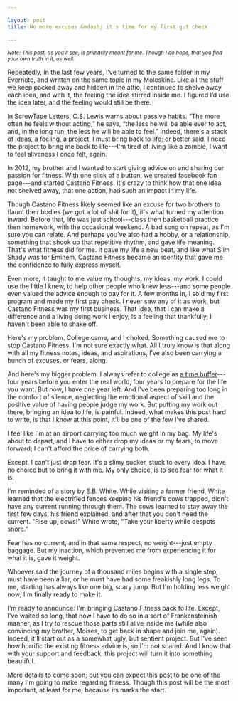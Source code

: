 ```yaml
---

layout: post
title: No more excuses &mdash; it's time for my first gut check  

---
```


<small> <i> 
Note: This post, as you'll see, is primarily meant for me. Though I do hope, that you find your own truth in it, as well. </i> </small>

Repeatedly, in the last few years, I’ve turned to the same folder in my Evernote, and written on the same topic in my Moleskine. Like all the stuff we keep packed away and hidden in the attic, I continued to shelve away each idea, and with it, the feeling the idea stirred inside me. I figured I’d use the idea later, and the feeling would still be there.

In ScrewTape Letters, C.S. Lewis warns about passive habits. “The more often he feels without acting,” he says, “the less he will be able ever to act, and, in the long run, the less he will be able to feel.” Indeed, there's a stack of ideas, a feeling, a project, I must bring back to life; or better said, I need the project to bring me back to life---I'm tired of living like a zombie, I want to feel aliveness I once felt, again. 

In 2012, my brother and I wanted to start giving advice on and sharing our passion for fitness. With one click of a button, we created facebook fan page---and started Castano Fitness. It's crazy to think how that one idea not shelved away, that one action, had such an impact in my life. 

Though Castano Fitness likely seemed like an excuse for two brothers to flaunt their bodies (we got a lot of shit for it), it's what turned my attention inward. Before that, life was just school---class then basketball practice then homework, with the occasional weekend. A bad song on repeat, as I'm sure you can relate. And perhaps you've also had a hobby, or a relationship, something that shook up that repetitive rhythm, and gave life meaning. That's what fitness did for me. It gave my life a new beat, and like what Slim Shady was for Eminem, Castano Fitness became an identity that gave me the confidence to fully express myself.  

Even more, it taught to me value my thoughts, my ideas, my work. I could use the little I knew, to help other people who knew less---and some people even valued the advice enough to pay for it. A few months in, I sold my first program and made my first pay check. I never saw any of it as work, but Castano Fitness was my first business. That idea, that I can make a difference and a living doing work I enjoy, is a feeling that thankfully, I haven't been able to shake off. 

Here's my problem. College came, and I choked. Something caused me to stop Castano Fitness. I'm not sure exactly what. All I truly know is that along with all my fitness notes, ideas, and aspirations, I’ve also been carrying a bunch of excuses, or fears, along.  

And here's my bigger problem. I always refer to college as [a time buffer](/BeUniquelyValuable)---four years before you enter the real world, four years to prepare for the life you want. But now, I have one year left. And I've been preparing too long in the comfort of silence, neglecting the emotional aspect of skill and the positive value of having people judge my work. But putting my work out there, bringing an idea to life, is painful. Indeed, what makes this post hard to write, is that I know at this point, it'll be one of the few I've shared. 

I feel like I'm at an airport carrying too much weight in my bag. My life's about to depart, and I have to either drop my ideas or my fears, to move forward; I can't afford the price of carrying both.

Except, I can't just drop fear. It's a slimy sucker, stuck to every idea. I have no choice but to bring it with me. My only choice, is to see fear for what it is.

I'm reminded of a story by E.B. White. While visiting a farmer friend, White learned that the electrified fences keeping his friend's cows trapped, didn't have any current running through them. The cows learned to stay away the first few days, his friend explained, and after that you don't need the current. "Rise up, cows!" White wrote, "Take your liberty while despots snore." 

Fear has no current, and in that same respect, no weight---just empty baggage. But my inaction, which prevented me from experiencing it for what it is, gave it weight.

Whoever said the journey of a thousand miles begins with a single step, must have been a liar, or he must have had some freakishly long legs. To me, starting has always like one big, scary jump. But I'm holding less weight now; I'm finally ready to make it. 

I'm ready to announce: I'm bringing Castano Fitness back to life. Except, I've waited so long, that now I have to do so in a sort of Frankensteinish manner, as I try to rescue those parts still alive inside me (while also convincing my brother, Moises, to get back in shape and join me, again). Indeed, it'll start out as a somewhat ugly, but sentient project. But I've seen how horrific the existing fitness advice is, so I'm not scared. And I know that with your support and feedback, this project will turn it into something beautiful.

More details to come soon; but you can expect this post to be one of the many I'm going to make regarding fitness. Though this post will be the most important, at least for me; because its marks the start.



